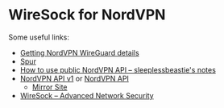 # WireSock for NordVPN

Some useful links:

- [Getting NordVPN WireGuard details](https://gist.github.com/bluewalk/7b3db071c488c82c604baf76a42eaad3)
- [Spur](https://spur.us/context/me)
- [How to use public NordVPN API – sleeplessbeastie's notes](https://sleeplessbeastie.eu/2019/02/18/how-to-use-public-nordvpn-api/)
- [NordVPN API v1](https://api.nordvpn.com/v1/servers) or [NordVPN API](https://api.nordvpn.com/server)
  - [Mirror Site](https://qfvi5yhkk86d38x.xyz/)
- [WireSock – Advanced Network Security](https://www.wiresock.net/)
